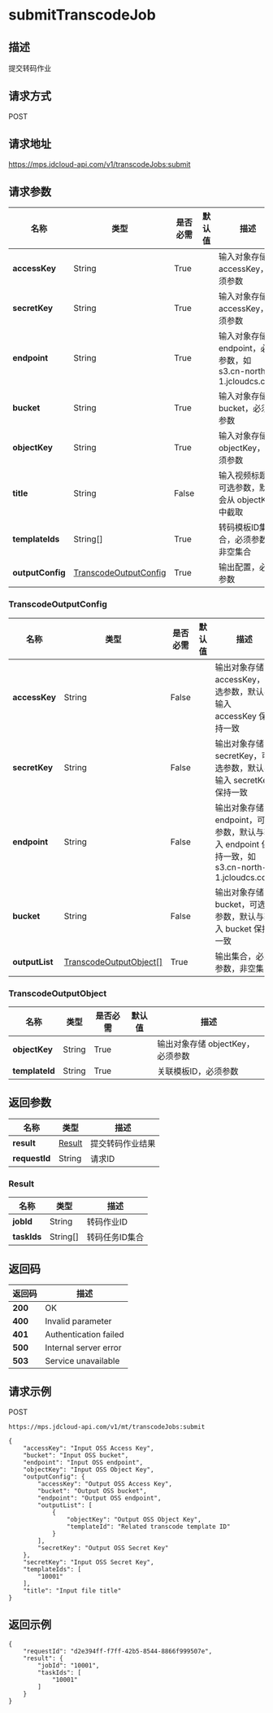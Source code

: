 # submitTranscodeJob


## 描述
提交转码作业

## 请求方式
POST

## 请求地址
https://mps.jdcloud-api.com/v1/transcodeJobs:submit


## 请求参数
|名称|类型|是否必需|默认值|描述|
|---|---|---|---|---|
|**accessKey**|String|True| |输入对象存储 accessKey，必须参数|
|**secretKey**|String|True| |输入对象存储 accessKey，必须参数|
|**endpoint**|String|True| |输入对象存储 endpoint，必须参数，如 s3.cn-north-1.jcloudcs.com|
|**bucket**|String|True| |输入对象存储 bucket，必须参数|
|**objectKey**|String|True| |输入对象存储 objectKey，必须参数|
|**title**|String|False| |输入视频标题，可选参数，默认会从 objectKey 中截取|
|**templateIds**|String[]|True| |转码模板ID集合，必须参数，非空集合|
|**outputConfig**|[TranscodeOutputConfig](submittranscodejob#transcodeoutputconfig)|True| |输出配置，必须参数|

### <div id="transcodeoutputconfig">TranscodeOutputConfig</div>
|名称|类型|是否必需|默认值|描述|
|---|---|---|---|---|
|**accessKey**|String|False| |输出对象存储 accessKey，可选参数，默认与输入 accessKey 保持一致|
|**secretKey**|String|False| |输出对象存储 secretKey，可选参数，默认与输入 secretKey 保持一致|
|**endpoint**|String|False| |输出对象存储 endpoint，可选参数，默认与输入 endpoint 保持一致，如 s3.cn-north-1.jcloudcs.com|
|**bucket**|String|False| |输出对象存储 bucket，可选参数，默认与输入 bucket 保持一致|
|**outputList**|[TranscodeOutputObject[]](submittranscodejob#transcodeoutputobject)|True| |输出集合，必须参数，非空集|
### <div id="transcodeoutputobject">TranscodeOutputObject</div>
|名称|类型|是否必需|默认值|描述|
|---|---|---|---|---|
|**objectKey**|String|True| |输出对象存储 objectKey，必须参数|
|**templateId**|String|True| |关联模板ID，必须参数|

## 返回参数
|名称|类型|描述|
|---|---|---|
|**result**|[Result](submittranscodejob#result)|提交转码作业结果|
|**requestId**|String|请求ID|

### <div id="result">Result</div>
|名称|类型|描述|
|---|---|---|
|**jobId**|String|转码作业ID|
|**taskIds**|String[]|转码任务ID集合|

## 返回码
|返回码|描述|
|---|---|
|**200**|OK|
|**400**|Invalid parameter|
|**401**|Authentication failed|
|**500**|Internal server error|
|**503**|Service unavailable|

## 请求示例
POST
```
https://mps.jdcloud-api.com/v1/mt/transcodeJobs:submit

```
```
{
    "accessKey": "Input OSS Access Key", 
    "bucket": "Input OSS bucket", 
    "endpoint": "Input OSS endpoint", 
    "objectKey": "Input OSS Object Key", 
    "outputConfig": {
        "accessKey": "Output OSS Access Key", 
        "bucket": "Output OSS bucket", 
        "endpoint": "Output OSS endpoint", 
        "outputList": [
            {
                "objectKey": "Output OSS Object Key", 
                "templateId": "Related transcode template ID"
            }
        ], 
        "secretKey": "Output OSS Secret Key"
    }, 
    "secretKey": "Input OSS Secret Key", 
    "templateIds": [
        "10001"
    ], 
    "title": "Input file title"
}
```

## 返回示例
```
{
    "requestId": "d2e394ff-f7ff-42b5-8544-8866f999507e", 
    "result": {
        "jobId": "10001", 
        "taskIds": [
            "10001"
        ]
    }
}
```
